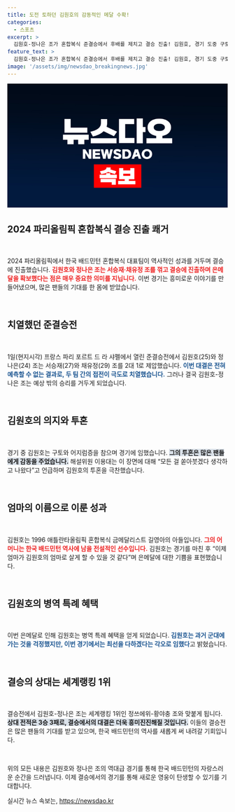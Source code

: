 ```yaml
---
title: 도전 토하던 김원호의 감동적인 메달 수확!
categories:
  - 스포츠
excerpt: >
  김원호-정나은 조가 혼합복식 준결승에서 후배를 제치고 결승 진출! 김원호, 경기 도중 구토하며 극복한 감동의 순간은 관중의 기립박수로 이어졌다. ‘모자 메달리스트’의 새로운 이정표가 세워졌다!
feature_text: >
  김원호-정나은 조가 혼합복식 준결승에서 후배를 제치고 결승 진출! 김원호, 경기 도중 구토하며 극복한 감동의 순간은 관중의 기립박수로 이어졌다. ‘모자 메달리스트’의 새로운 이정표가 세워졌다!
image: '/assets/img/newsdao_breakingnews.jpg'
---
```


<p><img src="/assets/img/newsdao_breakingnews.jpg" alt="bookingtag 속보" /></p>

<h2 data-ke-size="size26">2024 파리올림픽 혼합복식 결승 진출 쾌거</h2>

<p data-ke-size="size16">&nbsp;</p>

<p>2024 파리올림픽에서 한국 배드민턴 혼합복식 대표팀이 역사적인 성과를 거두며 결승에 진출했습니다. <b><span style="color: #ee2323;">김원호와 정나은 조는 서승재·채유정 조를 꺾고 결승에 진출하며 은메달을 확보했다는 점은 매우 중요한 의미를 지닙니다.</span></b> 이번 경기는 흥미로운 이야기를 만들어냈으며, 많은 팬들의 기대를 한 몸에 받았습니다. </p>

<p data-ke-size="size16">&nbsp;</p>

<h2 data-ke-size="size26">치열했던 준결승전</h2>

<p data-ke-size="size16">&nbsp;</p>

<p>1일(현지시각) 프랑스 파리 포르트 드 라 샤펠에서 열린 준결승전에서 김원호(25)와 정나은(24) 조는 서승재(27)와 채유정(29) 조를 2대 1로 제압했습니다. <b><span style="color: #1a5490;">이번 대결은 전혀 예측할 수 없는 결과로, 두 팀 간의 접전이 극도로 치열했습니다.</span></b> 그러나 결국 김원호-정나은 조는 예상 밖의 승리를 거두게 되었습니다.</p>

<p data-ke-size="size16">&nbsp;</p>

<h2 data-ke-size="size26">김원호의 의지와 투혼</h2>

<p data-ke-size="size16">&nbsp;</p>

<p>경기 중 김원호는 구토와 어지럼증을 참으며 경기에 임했습니다. <b><span style="background-color: #21538527;">그의 투혼은 많은 팬들에게 감동을 주었습니다.</span></b> 해설위원 이용대는 이 장면에 대해 “모든 걸 쏟아붓겠다 생각하고 나왔다”고 언급하며 김원호의 투혼을 극찬했습니다. </p>

<p data-ke-size="size16">&nbsp;</p>

<h2 data-ke-size="size26">엄마의 이름으로 이룬 성과</h2>

<p data-ke-size="size16">&nbsp;</p>

<p>김원호는 1996 애틀란타올림픽 혼합복식 금메달리스트 길영아의 아들입니다. <b><span style="color: #ee2323;">그의 어머니는 한국 배드민턴 역사에 남을 전설적인 선수입니다.</span></b> 김원호는 경기를 마친 후 “이제 엄마가 김원호의 엄마로 살게 할 수 있을 것 같다”며 은메달에 대한 기쁨을 표현했습니다.</p>

<p data-ke-size="size16">&nbsp;</p>

<h2 data-ke-size="size26">김원호의 병역 특례 혜택</h2>

<p data-ke-size="size16">&nbsp;</p>

<p>이번 은메달로 인해 김원호는 병역 특례 혜택을 얻게 되었습니다. <b><span style="color: #1a5490;">김원호는 과거 군대에 가는 것을 걱정했지만, 이번 경기에서는 최선을 다하겠다는 각오로 임했다</span></b>고 밝혔습니다. </p>

<p data-ke-size="size16">&nbsp;</p>

<h2 data-ke-size="size26">결승의 상대는 세계랭킹 1위</h2>

<p data-ke-size="size16">&nbsp;</p>

<p>결승전에서 김원호-정나은 조는 세계랭킹 1위인 정쓰에위-황야충 조와 맞붙게 됩니다. <b><span style="background-color: #21538527;">상대 전적은 3승 3패로, 결승에서의 대결은 더욱 흥미진진해질 것입니다.</span></b> 이들의 결승전은 많은 팬들의 기대를 받고 있으며, 한국 배드민턴의 역사를 새롭게 써 내려갈 기회입니다.</p>

<p data-ke-size="size16">&nbsp;</p>

<p>위의 모든 내용은 김원호와 정나은 조의 역대급 경기를 통해 한국 배드민턴의 자랑스러운 순간을 드러냅니다. 이제 결승에서의 경기를 통해 새로운 영웅이 탄생할 수 있기를 기대합니다.</p>
실시간 뉴스 속보는, <a href="https://newsdao.kr" rel="dofollow">https://newsdao.kr</a>


